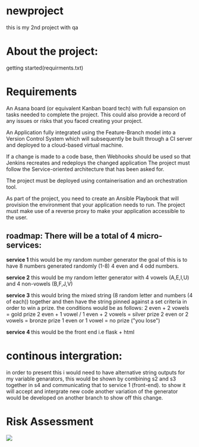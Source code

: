 # newproject
this is my 2nd project with qa

<h1>About the project:</h1>

<p>getting started(requirments.txt)</p>

<h1> Requirements</h1>

<p> An Asana board (or equivalent Kanban board tech) with full expansion on tasks needed to complete the project. This could also provide a record of any issues or risks that you faced creating your project.

An Application fully integrated using the Feature-Branch model into a Version Control System which will subsequently be built through a CI server and deployed to a cloud-based virtual machine.

If a change is made to a code base, then Webhooks should be used so that Jenkins recreates and redeploys the changed application
The project must follow the Service-oriented architecture that has been asked for.

The project must be deployed using containerisation and an orchestration tool.

As part of the project, you need to create an Ansible Playbook that will provision the environment that your application needs to run.
The project must make use of a reverse proxy to make your application accessible to the user. </p>

<h2>roadmap: There will be a total of 4 micro-services:</h2>

<p><b>service 1</b>
 this would be my random number generator the goal of this is to have 8 numbers generated randomly (1-8) 4 even and 4 odd numbers.

<b>service 2</b>
this would be my random letter generator with 4 vowels (A,E,I,U) and 4 non-vowels (B,F,J,V)

<b>service 3</b>
 this would bring the mixed string (8 random letter and numbers (4 of each)) together and then have the string pinned against a set criteria in order to win a prize. the conditions would be as follows: 2 even + 2 vowels = gold prize 2 even + 1 vowel / 1 even + 2 vowels = silver prize 2 even or 2 vowels = bronze prize 1 even or 1 vowel = no prize ("you lose")

<b>service 4 </b>
 this would be the front end i.e flask + html</p>

<h1>continous intergration:</h1>
 in order to present this i would need to have alternative string outputs for my variable genarators, this would be shown by combining s2 and s3 together in s4 and communicating that to service 1 (front-end). to show it will accept and intergrate new code another variation of the generator would be developed on another branch to show off this change. 


 <h1> Risk Assessment </h1>

 <img src="img/risk.png">

 